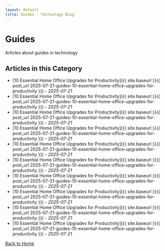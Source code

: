 ```yaml
---
layout: default
title: Guides - Technology Blog
---
```


# Guides

Articles about guides in technology

## Articles in this Category

* [10 Essential Home Office Upgrades for Productivity]({{ site.baseurl }}{{ post_url 2025-07-21-guides-10-essential-home-office-upgrades-for-productivity }}) - *2025-07-21*
* [10 Essential Home Office Upgrades for Productivity]({{ site.baseurl }}{{ post_url 2025-07-21-guides-10-essential-home-office-upgrades-for-productivity }}) - *2025-07-21*
* [10 Essential Home Office Upgrades for Productivity]({{ site.baseurl }}{{ post_url 2025-07-21-guides-10-essential-home-office-upgrades-for-productivity }}) - *2025-07-21*
* [10 Essential Home Office Upgrades for Productivity]({{ site.baseurl }}{{ post_url 2025-07-21-guides-10-essential-home-office-upgrades-for-productivity }}) - *2025-07-21*
* [10 Essential Home Office Upgrades for Productivity]({{ site.baseurl }}{{ post_url 2025-07-21-guides-10-essential-home-office-upgrades-for-productivity }}) - *2025-07-21*
* [10 Essential Home Office Upgrades for Productivity]({{ site.baseurl }}{{ post_url 2025-07-21-guides-10-essential-home-office-upgrades-for-productivity }}) - *2025-07-21*
* [10 Essential Home Office Upgrades for Productivity]({{ site.baseurl }}{{ post_url 2025-07-21-guides-10-essential-home-office-upgrades-for-productivity }}) - *2025-07-21*
* [10 Essential Home Office Upgrades for Productivity]({{ site.baseurl }}{{ post_url 2025-07-21-guides-10-essential-home-office-upgrades-for-productivity }}) - *2025-07-21*
* [10 Essential Home Office Upgrades for Productivity]({{ site.baseurl }}{{ post_url 2025-07-21-guides-10-essential-home-office-upgrades-for-productivity }}) - *2025-07-21*
* [10 Essential Home Office Upgrades for Productivity]({{ site.baseurl }}{{ post_url 2025-07-21-guides-10-essential-home-office-upgrades-for-productivity }}) - *2025-07-21*


[Back to Home](/)
